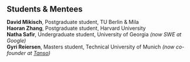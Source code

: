 <h1 id="students"></h1>

<h2 style="margin: 60px 0px 10px;">Students & Mentees</h2>

<strong>David Mikisch</strong>, Postgraduate student, TU Berlin & Mila <br/>
<strong>Haoran Zhang</strong>, Postgraduate student, Harvard University <br/>
<strong>Natha Safir</strong>, Undergraduate student, University of Georgia <i>(now SWE at Google)</i> <br/>
<strong>Gyri Reiersen</strong>, Masters student, Technical University of Munich <i>(now co-founder at <a href='https://tanso.io/en'>Tanso</a>)</i>